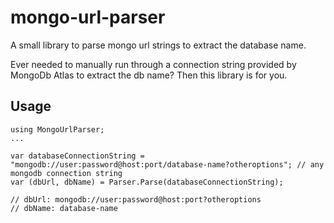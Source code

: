 # mongo-url-parser

A small library to parse mongo url strings to extract the database name.

Ever needed to manually run through a connection string provided by MongoDb Atlas to extract the db name? Then this library is for you.

## Usage

```chsarp
using MongoUrlParser;
...

var databaseConnectionString = "mongodb://user:password@host:port/database-name?otheroptions"; // any mongodb connection string
var (dbUrl, dbName) = Parser.Parse(databaseConnectionString);

// dbUrl: mongodb://user:password@host:port?otheroptions
// dbName: database-name
```
